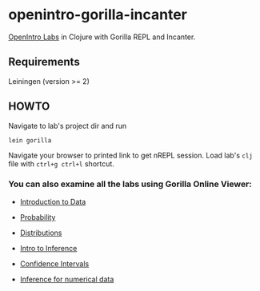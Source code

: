 # openintro-gorilla-incanter
[OpenIntro Labs](https://www.openintro.org/stat/labs.php) in Clojure with Gorilla REPL and Incanter.

## Requirements
Leiningen (version >= 2)

## HOWTO
Navigate to lab's project dir and run
```
lein gorilla
```
Navigate your browser to printed link to get nREPL session.
Load lab's `clj` file with `ctrl+g ctrl+l` shortcut.

### You can also examine all the labs using Gorilla Online Viewer:

- [Introduction to Data](http://viewer.gorilla-repl.org/view.html?source=github&user=drewnoff&repo=openintro-gorilla-incanter&path=/intro-to-data/src/openintro/intro-to-data.clj)

- [Probability](http://viewer.gorilla-repl.org/view.html?source=github&user=drewnoff&repo=openintro-gorilla-incanter&path=/probability/src/openintro/probability.clj)

- [Distributions](http://viewer.gorilla-repl.org/view.html?source=github&user=drewnoff&repo=openintro-gorilla-incanter&path=/distributions/src/openintro/distributions.clj)

- [Intro to Inference](http://viewer.gorilla-repl.org/view.html?source=github&user=drewnoff&repo=openintro-gorilla-incanter&path=/intro-to-inference/src/openintro/intro-to-inference.clj)

- [Confidence Intervals](http://viewer.gorilla-repl.org/view.html?source=github&user=drewnoff&repo=openintro-gorilla-incanter&path=/confidence-intervals/src/openintro/confidence-intervals.clj)

- [Inference for numerical data](http://viewer.gorilla-repl.org/view.html?source=github&user=drewnoff&repo=openintro-gorilla-incanter&path=/inf-for-numerical-data/src/openintro/inf-for-numerical-data.clj)
